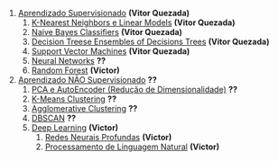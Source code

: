 1. [Aprendizado Supervisionado](aprendizado-supervisionado) **(Vitor Quezada)**
    1. [K-Nearest Neighbors e Linear Models](aprendizado-supervisionado/k-nearest-neighbors-e-linear-models) **(Vitor Quezada)**
    2. [Naive Bayes Classifiers](Naive-Bayes-Classifiers) **(Vitor Quezada)**
    3. [Decision Treese Ensembles of Decisions Trees](Decision-Treese-Ensembles-of-Decisions-Trees) **(Vitor Quezada)**
    4. [Support Vector Machines](Support-Vector-Machines) **(Vitor Quezada)**
    5. [Neural Networks](Neural-Networks) **??**
    6. [Random Forest](Random-Forest) **(Victor)**
2. [Aprendizado NÃO Supervisionado](Aprendizado-NÃO-Supervisionado) **??**
    1. [PCA e AutoEncoder (Redução de Dimensionalidade)](PCA-e-AutoEncoder-Redução-de-Dimensionalidade) **??**
    2. [K-Means Clustering](K-Means-Clustering) **??**
    3. [Agglomerative Clustering](Agglomerative-Clustering) **??**
    4. [DBSCAN](DBSCAN) **??**
    5. [Deep Learning](Deep-Learning) **(Victor)**
        1. [Redes Neurais Profundas](Redes-Neurais-Profundas) **(Victor)**
        2. [Processamento de Linguagem Natural](Processamento-de-Linguagem-Natural) **(Victor)**

